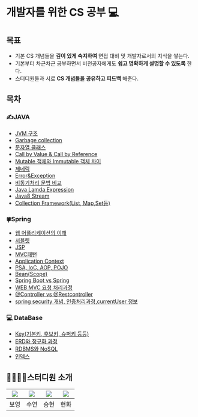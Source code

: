 # 개발자를 위한 CS 공부 💻 #
## 목표

- 기본 CS 개념들을 **깊이 있게 숙지하여** 면접 대비 및 개발자로서의 지식을 쌓는다.
- 기본부터 차근차근 공부하면서 비전공자에게도 **쉽고 명확하게 설명할 수 있도록** 한다.
- 스터디원들과 서로 **CS 개념들을 공유하고 피드백** 해준다.

## 목차
 ### ✍JAVA
  - [JVM 구조](https://github.com/Tech-Stack-Tree/Tech-Stack/blob/main/Computer_Science/Java/%ED%98%84%EB%B3%B4%EC%98%81/JVM%20%26%20%EB%A9%94%EB%AA%A8%EB%A6%AC%EA%B5%AC%EC%A1%B0.md)
  - [Garbage collection](../Computer_Science/Java/승현/GC.md)
  - [문자열 클래스](../Computer_Science/Java/승현/문자열클래스.md)
  - [Call by Value & Call by Reference](https://github.com/Tech-Stack-Tree/Tech-Stack/blob/main/Computer_Science/JAVA_%EC%8A%B9%ED%98%84/Call%20By%20Value%20%26%20Call%20by%20Reference.md)
  - [Mutable 객체와 Immutable 객체 차이](../Computer_Science/Java/현보영/Immutable객체와mutable객체.md)
  - [제네릭](https://github.com/Tech-Stack-Tree/Tech-Stack/blob/main/Computer_Science/Java/%ED%98%84%ED%99%94/2%EC%A3%BC%EC%B0%A8.md)
  - [Error&Exception](../Computer_Science/Java/수연/Error&Exception.md)
  - [비동기처리 문법 비교](../Computer_Science/Java/현보영/비동기처리문법비교.md)
  - [Java Lamda Expression](../Computer_Science/Java/현화/3주차.md)
  - [Java8 Stream](../Computer_Science/Java/수연/자바스트림(stream).md)
  - [Collection Framework(List, Map,Set등)](../Computer_Science/Java/승현/Collection_Framework.md)
 ### 🍀Spring
  - [웹 어플리케이션의 이해](../Computer_Science/Spring/보영/ApplicationContext.md)
  - [서블릿](../Computer_Science/Spring/현화/4주차(서블릿).md)
  - [JSP](../Computer_Science/Spring/승현/JSP.md)
  - [MVC패턴](../Computer_Science/Spring/수연/MVC패턴.md)
  - [Application Context](../Computer_Science/Spring/보영/웹어플리케이션.md)
  - [PSA, IoC, AOP, POJO](../Computer_Science/Spring/승현/POJO.md)
  - [Bean(Scope)](../Computer_Science/Spring/현화/5주차(Bean).md)
  - [Spring Boot vs Spring](https://github.com/Tech-Stack-Tree/Tech-Stack/blob/cd061ca79fab18c55fbbbb7a576de001d32a52c3/Computer_Science/Spring/%ED%98%84%ED%99%94/Spring%20vs%20SpringBoot.md)
  - [WEB MVC 요청 처리과정](../Computer_Science/Spring/승현/WEB_MVC요청처리과정.md)
  - [@Controller vs @Restcontroller](../Computer_Science/Spring/수연/@controller_vs_@restcontroller.md)
  - [spring security 개념, 인증처리과정,currentUser 정보](../Computer_Science/Spring/보영/SpringSecurity.md)

### 💻 DataBase
- [Key(기본키, 후보키, 슈퍼키 등등)](../Computer_Science/DB/보영/key.md)
- [ERD와 정규화 과정](../Computer_Science/DB/수연/erd와정규화.md)
- [RDBMS와 NoSQL](../Computer_Science/DB/승현/RDBMS.NoSQL.md)
- [인덱스](../Computer_Science/DB/현화/인덱스.md)

## 👩‍💼👩‍💻스터디원 소개

|[![](https://github.com/BoyoungHyeon.png?width=200px)](https://github.com/BoyoungHyeon)|[![](https://github.com/suyeonChoi7807.png?width=200px)](https://github.com/suyeonChoi7807) |[![](https://github.com/kaily22.png?width=200px)](https://github.com/kaily22) | [![](https://github.com/crunky78.png?width=200px)](https://github.com/crunky78)|
|:---:|:---:|:---:|:---:|
| 보영 | 수연 | 승현 | 현화 |
